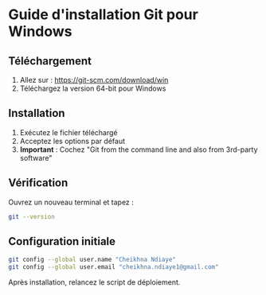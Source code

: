 # Guide d'installation Git pour Windows

## Téléchargement
1. Allez sur : https://git-scm.com/download/win
2. Téléchargez la version 64-bit pour Windows

## Installation
1. Exécutez le fichier téléchargé
2. Acceptez les options par défaut
3. **Important** : Cochez "Git from the command line and also from 3rd-party software"

## Vérification
Ouvrez un nouveau terminal et tapez :
```bash
git --version
```

## Configuration initiale
```bash
git config --global user.name "Cheikhna Ndiaye"
git config --global user.email "cheikhna.ndiaye1@gmail.com"
```

Après installation, relancez le script de déploiement.
